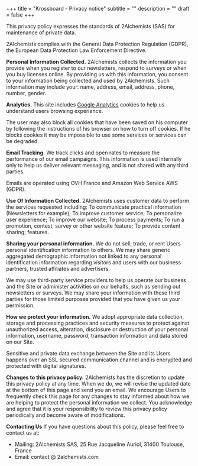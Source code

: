 +++
title = "Krossboard - Privacy notice"
subtitle = ""
description = ""
draft = false
+++

This privacy policy expresses the standards of 2Alchemists (SAS) for maintenance of private data.

2Alchemists complies with the General Data Protection Regulation (GDPR), the European Data Protection Law Enforcement Directive.

**Personal Information Collected.**
2Alchemists collects the information you provide when you register to our newsletters, respond to surveys or when you buy licenses online. By providing us with this information, you consent to your information being collected and used by 2Alchemists. Such information may include your: name, address, email, address, phone, number, gender.

**Analytics.** 
This site includes [Google Analytics](https://www.google.com/analytics/) cookies to help us understand users browsing experience.

The user may also block all cookies that have been saved on his computer by following the instructions of his browser on how to turn off cookies. If he blocks cookies it may be impossible to use some services or services can be degraded.

**Email Tracking.** We track clicks and open rates to measure the performance of our email campaigns. This information is used internally only to help us deliver relevant messaging, and is not shared with any third parties.

Emails are operated using OVH France and Amazon Web Service AWS (GDPR).

**Use Of Information Collected.**
2Alchemists uses customer data to perform the services requested including: To communicate practical information (Newsletters for example); To improve customer service; To personalize user experience; To improve our website; To process payments; To run a promotion, contest, survey or other website feature; To provide content sharing; features.

**Sharing your personal information.**
We do not sell, trade, or rent Users personal identification information to others. We may share generic aggregated demographic information not linked to any personal identification information regarding visitors and users with our business partners, trusted affiliates and advertisers.

We may use third-party service providers to help us operate our business and the Site or administer activities on our behalfs, such as sending out newsletters or surveys. We may share your information with these third parties for those limited purposes provided that you have given us your permission.

**How we protect your information.**
We adopt appropriate data collection, storage and processing practices and security measures to protect against unauthorized access, alteration, disclosure or destruction of your personal information, username, password, transaction information and data stored on our Site.

Sensitive and private data exchange between the Site and its Users happens over an SSL secured communication channel and is encrypted and protected with digital signatures.

**Changes to this privacy policy.**
2Alchemists has the discretion to update this privacy policy at any time. When we do, we will revise the updated date at the bottom of this page and send you an email. We encourage Users to frequently check this page for any changes to stay informed about how we are helping to protect the personal information we collect. You acknowledge and agree that it is your responsibility to review this privacy policy periodically and become aware of modifications.

**Contacting Us**
If you have questions about this policy, please feel free to contact us at: 

  * Mailing: 2Alchemists SAS, 25 Rue Jacqueline Auriol, 31400 Toulouse, France
  * Email: contact @ 2alchemists.com
